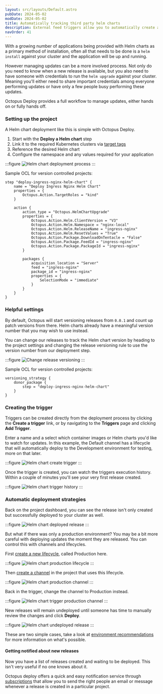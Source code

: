 ```yaml
---
layout: src/layouts/Default.astro
pubDate: 2024-05-02
modDate: 2024-05-02
title: Automatically tracking third party helm charts
description: External feed triggers allow you to automatically create a new release as a result of new container images or helm charts being pushed to their respective repositories.
navOrder: 41
---
```


With a growing number of applications being provided with Helm charts as a primary method of installation, often all that needs to be done is a `helm install` against your cluster and the application will be up and running.

However managing updates can be a more involved process. Not only do you need to know when a new release is available, but you also need to have someone with credentials to run the `helm upgrade` against your cluster. Meaning you'll either need to share important credentials among everyone performing updates or have only a few people busy performing these updates.

Octopus Deploy provides a full workflow to manage updates, either hands on or fully hands off.

### Setting up the project

A Helm chart deployment like this is simple with Octopus Deploy.

1. Start with the **Deploy a Helm chart** step
2. Link it to the required Kubernetes clusters via [target tags](/docs/infrastructure/deployment-targets#target-roles)
3. Reference the desired Helm chart
4. Configure the namespace and any values required for your application

:::figure
![Helm chart deployment process](/docs/deployments/kubernetes/automatically-track-third-party-helm-charts/helm-chart-deployment-process.png)
:::

Sample OCL for version controlled projects:

```ocl
step "deploy-ingress-nginx-helm-chart" {
    name = "Deploy Ingress Nginx Helm Chart"
    properties = {
        Octopus.Action.TargetRoles = "kind"
    }

    action {
        action_type = "Octopus.HelmChartUpgrade"
        properties = {
            Octopus.Action.Helm.ClientVersion = "V3"
            Octopus.Action.Helm.Namespace = "nginx-local"
            Octopus.Action.Helm.ReleaseName = "ingress-nginx"
            Octopus.Action.Helm.ResetValues = "True"
            Octopus.Action.Package.DownloadOnTentacle = "False"
            Octopus.Action.Package.FeedId = "ingress-nginx"
            Octopus.Action.Package.PackageId = "ingress-nginx"
        }

        packages {
            acquisition_location = "Server"
            feed = "ingress-nginx"
            package_id = "ingress-nginx"
            properties = {
                SelectionMode = "immediate"
            }
        }
    }
}
```

### Helpful settings

By default, Octopus will start versioning releases from `0.0.1` and count up patch versions from there. Helm charts already have a meaningful version number that you may wish to use instead.

You can change our releases to track the Helm chart version by heading to the project settings and changing the release versioning rule to use the version number from our deployment step.

:::figure
![Change release versioning](/docs/deployments/kubernetes/automatically-track-third-party-helm-charts/helm-chart-versioning-rule.png)
:::

Sample OCL for version controlled projects:

```ocl
versioning_strategy {
    donor_package {
        step = "deploy-ingress-nginx-helm-chart"
    }
}
```

### Creating the trigger

Triggers can be created directly from the deployment process by clicking the **Create a trigger** link, or by navigating to the **Triggers** page and clicking **Add Trigger**.

Enter a name and a select which container images or Helm charts you'd like to watch for updates.
In this example, the Default channel has a lifecycle that will automatically deploy to the Development environment for testing, more on that later.

:::figure
![Helm chart create trigger](/docs/deployments/kubernetes/automatically-track-third-party-helm-charts/helm-chart-create-trigger.png)
:::

Once the trigger is created, you can watch the triggers execution history. Within a couple of minutes you'll see your very first release created.

:::figure
![Helm chart trigger history](/docs/deployments/kubernetes/automatically-track-third-party-helm-charts/helm-chart-trigger-history.png)
:::

### Automatic deployment strategies

Back on the project dashboard, you can see the release isn't only created but successfully deployed to your cluster as well.

:::figure
![Helm chart deployed release](/docs/deployments/kubernetes/automatically-track-third-party-helm-charts/helm-chart-deployed-release.png)
:::

But what if there was only a production environment? You may be a bit more careful with deploying updates the moment they are released. You can control this with channels and lifecycles.

First [create a new lifecycle](/docs/releases/lifecycles), called Production here.

:::figure
![Helm chart production lifecycle](/docs/deployments/kubernetes/automatically-track-third-party-helm-charts/helm-chart-production-lifecycle.png)
:::

Then [create a channel](/docs/releases/channels) in the project that uses this lifecycle.

:::figure
![Helm chart production channel](/docs/deployments/kubernetes/automatically-track-third-party-helm-charts/helm-chart-production-channel.png)
:::

Back in the trigger, change the channel to Production instead.

:::figure
![Helm chart trigger production channel](/docs/deployments/kubernetes/automatically-track-third-party-helm-charts/helm-chart-trigger-production-channel.png)
:::

New releases will remain undeployed until someone has time to manually review the changes and click **Deploy**.

:::figure
![Helm chart undeployed release](/docs/deployments/kubernetes/automatically-track-third-party-helm-charts/helm-chart-undeployed-release.png)
:::

These are two simple cases, take a look at [environment recommendations](/docs/infrastructure/environments/environment-recommendations) for more information on what's possible.

#### Getting notified about new releases

Now you have a list of releases created and waiting to be deployed. This isn't very useful if no one knows about it.

Octopus deploy offers a quick and easy notification service through [subscriptions](/docs/administration/managing-infrastructure/subscriptions) that allow you to send the right people an email or message whenever a release is created in a particular project.
